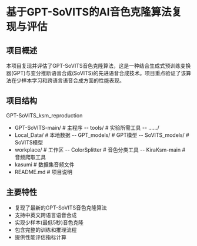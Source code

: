 # 基于GPT-SoVITS的AI音色克隆算法复现与评估

## 项目概述

本项目复现并评估了GPT-SoVITS音色克隆算法，这是一种结合生成式预训练变换器(GPT)与变分推断语音合成(SoVITS)的先进语音合成技术。项目重点验证了该算法在少样本学习和跨语言语音合成方面的性能表现。

## 项目结构

GPT-SoVITS_ksm_reproduction

- GPT-SoVITS-main/        # 主程序
      -- tools/            # 实验所需工具
      -- ....../          			
- Local_Data/             # 本地数据
    -- GPT_models/       # GPT模型
    -- SoVITS_models/    # SoVITS模型
- workplace/            # 工作区
    -- ColorSplitter  		# 音色分类工具
    -- KiraKsm-main      # 音频爬取工具
- kasumi                # 数据集音频文件
- README.md             # 项目说明

## 主要特性

- 复现了最新的GPT-SoVITS音色克隆算法
- 支持中英文跨语言语音合成
- 实现少样本(最低5秒)音色克隆
- 包含完整的训练和推理流程
- 提供性能评估指标计算
